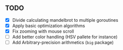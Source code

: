 ## TODO

- [x] Divide calculating mandelbrot to multiple goroutines
- [x] Apply basic optimization algorithms
- [x] Fix zooming with mouse scroll 
- [ ] Add better color handling (HSV pallete for instance)
- [ ] Add Arbitrary-precision arithmetics (`big` package)
